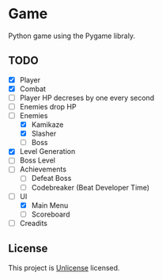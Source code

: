 # Game
Python game using the Pygame libraly.

## TODO
- [X] Player
- [X] Combat
- [ ] Player HP decreses by one every second
- [ ] Enemies drop HP
- [ ] Enemies
  - [X] Kamikaze
  - [X] Slasher
  - [ ] Boss
- [X] Level Generation
- [ ] Boss Level
- [ ] Achievements
  - [ ] Defeat Boss
  - [ ] Codebreaker (Beat Developer Time)
- [ ] UI
  - [X] Main Menu
  - [ ] Scoreboard
- [ ] Creadits

## License
This project is [Unlicense](https://unlicense.org/) licensed.
